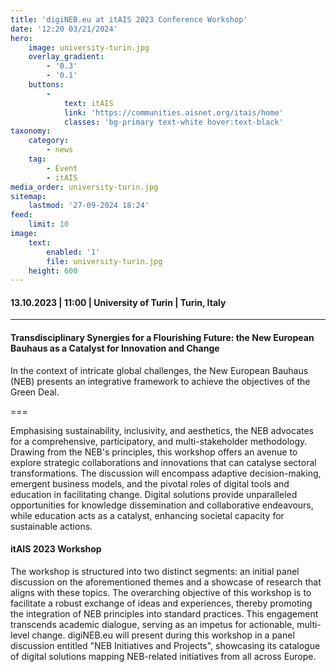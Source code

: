 ```yaml
---
title: 'digiNEB.eu at itAIS 2023 Conference Workshop'
date: '12:20 03/21/2024'
hero:
    image: university-turin.jpg
    overlay_gradient:
        - '0.3'
        - '0.1'
    buttons:
        -
            text: itAIS
            link: 'https://communities.aisnet.org/itais/home'
            classes: 'bg-primary text-white hover:text-black'
taxonomy:
    category:
        - news
    tag:
        - Event
        - itAIS
media_order: university-turin.jpg
sitemap:
    lastmod: '27-09-2024 18:24'
feed:
    limit: 10
image:
    text:
        enabled: '1'
        file: university-turin.jpg
    height: 600
---
```


#### 13.10.2023 | 11:00 | University of Turin | Turin, Italy
***
#### Transdisciplinary Synergies for a Flourishing Future: the New European Bauhaus as a Catalyst for Innovation and Change

In the context of intricate global challenges, the New European Bauhaus (NEB) presents an integrative framework to achieve the objectives of the Green Deal.

===

Emphasising sustainability, inclusivity, and aesthetics, the NEB advocates for a comprehensive, participatory, and multi-stakeholder methodology. Drawing from the NEB's principles, this workshop offers an avenue to explore strategic collaborations and innovations that can catalyse sectoral transformations. The discussion will encompass adaptive decision-making, emergent business models, and the pivotal roles of digital tools and education in facilitating change. Digital solutions provide unparalleled opportunities for knowledge dissemination and collaborative endeavours, while education acts as a catalyst, enhancing societal capacity for sustainable actions.

#### itAIS 2023 Workshop 
The workshop is structured into two distinct segments: an initial panel discussion on the aforementioned themes and a showcase of research that aligns with these topics. The overarching objective of this workshop is to facilitate a robust exchange of ideas and experiences, thereby promoting the integration of NEB principles into standard practices. This engagement transcends academic dialogue, serving as an impetus for actionable, multi-level change. digiNEB.eu will present during this workshop in a panel discussion entitled "NEB Initiatives and Projects", showcasing its catalogue of digital solutions mapping NEB-related initiatives from all across Europe.